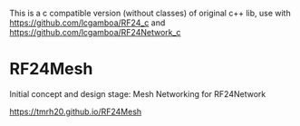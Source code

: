 This is a c compatible version (without classes) of original c++ lib, use with https://github.com/lcgamboa/RF24_c and https://github.com/lcgamboa/RF24Network_c


RF24Mesh
========
Initial concept and design stage:
Mesh Networking for RF24Network

https://tmrh20.github.io/RF24Mesh
